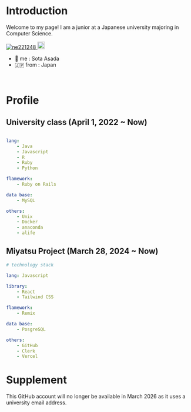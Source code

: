 # Introduction
Welcome to my page! I am a junior at a Japanese university majoring in Computer Science.
<p align="left">
  <a href="https://github.com/ne221248/ne221248/">
    <img src="https://komarev.com/ghpvc/?username=ne221248" alt="ne221248" />
  </a>
  <a href="https://github.com/ne221248">
    <img height="20" src="https://img.shields.io/github/followers/ne221248?label=follow&logo=github&style=flat" />
  </a>
  
</p>

  - 👤 me : Sota Asada
  - 🇯🇵 from : Japan

<br>

# Profile

## University class (April 1, 2022 ~ Now)

```yaml

lang:
    - Java
    - Javascript
    - R
    - Ruby
    - Python

flamework:
    - Ruby on Rails

data base: 
    - MySQL

others:
    - Unix
    - Docker
    - anaconda
    - alife

```

## Miyatsu Project (March 28, 2024 ~ Now)

```yaml
# technology stack

lang: Javascript

library:
    - React
    - Tailwind CSS

flamework:
    - Remix

data base:
    - PosgreSQL

others:
    - GitHub
    - Clerk
    - Vercel

```

# Supplement
This GitHub account will no longer be available in March 2026 as it uses a university email address.

<!--
This GitHub account is no longer available because it uses a university email address.
<br>
I have created a new account, please check it out
<p>
  https://github.com/newUsername
</p>
-->
     
